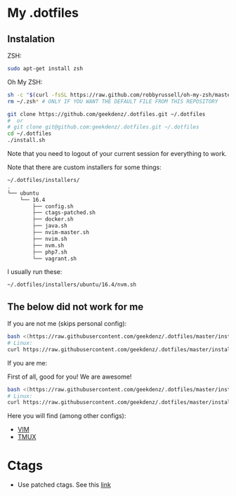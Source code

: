 # My .dotfiles

Instalation
-------------

ZSH:

```bash
sudo apt-get install zsh
```

Oh My ZSH:

```bash
sh -c "$(curl -fsSL https://raw.github.com/robbyrussell/oh-my-zsh/master/tools/install.sh)"
rm ~/.zsh* # ONLY IF YOU WANT THE DEFAULT FILE FROM THIS REPOSITORY
```

```bash
git clone https://github.com/geekdenz/.dotfiles.git ~/.dotfiles
#  or
# git clone git@github.com:geekdenz/.dotfiles.git ~/.dotfiles
cd ~/.dotfiles
./install.sh
```

Note that you need to logout of your current session for everything to work.

Note that there are custom installers for some things:

```bash
~/.dotfiles/installers/
.
└── ubuntu
    └── 16.4
        ├── config.sh
        ├── ctags-patched.sh
        ├── docker.sh
        ├── java.sh
        ├── nvim-master.sh
        ├── nvim.sh
        ├── nvm.sh
        ├── php7.sh
        └── vagrant.sh
```

I usually run these:
```bash
~/.dotfiles/installers/ubuntu/16.4/nvm.sh
```

The below did not work for me
-----------------------------

If you are not me (skips personal config):

```bash
bash <(https://raw.githubusercontent.com/geekdenz/.dotfiles/master/install.sh)
# Linux:
curl https://raw.githubusercontent.com/geekdenz/.dotfiles/master/install.sh | bash
```

If you are me:

First of all, good for you! We are awesome!

```bash
bash <(https://raw.githubusercontent.com/geekdenz/.dotfiles/master/install_geekdenz.sh)
# Linux:
curl https://raw.githubusercontent.com/geekdenz/.dotfiles/master/install_geekdenz.sh | bash
```

Here you will find (among other configs):

- [VIM](vim/README.md)
- [TMUX](tmux/README.md)

# Ctags

- Use patched ctags. See this [link](https://github.com/shawncplus/phpcomplete.vim/wiki/Patched-ctags)
